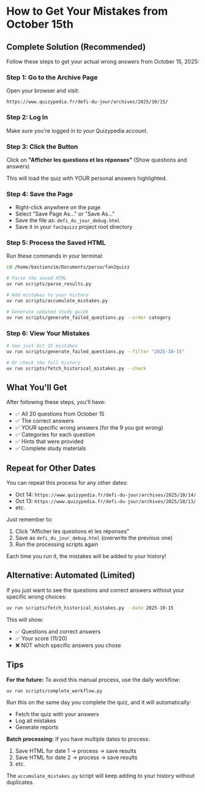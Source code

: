 # How to Get Your Mistakes from October 15th

## Complete Solution (Recommended)

Follow these steps to get your actual wrong answers from October 15, 2025:

### Step 1: Go to the Archive Page
Open your browser and visit:
```
https://www.quizypedia.fr/defi-du-jour/archives/2025/10/15/
```

### Step 2: Log In
Make sure you're logged in to your Quizypedia account.

### Step 3: Click the Button
Click on **"Afficher les questions et les réponses"** (Show questions and answers)

This will load the quiz with YOUR personal answers highlighted.

### Step 4: Save the Page
- Right-click anywhere on the page
- Select "Save Page As..." or "Save As..."  
- Save the file as: `defi_du_jour_debug.html`
- Save it in your `fan2quizz` project root directory

### Step 5: Process the Saved HTML
Run these commands in your terminal:

```bash
cd /home/bastienzim/Documents/perso/fan2quizz

# Parse the saved HTML
uv run scripts/parse_results.py

# Add mistakes to your history
uv run scripts/accumulate_mistakes.py

# Generate updated study guide
uv run scripts/generate_failed_questions.py --order category
```

### Step 6: View Your Mistakes
```bash
# See just Oct 15 mistakes
uv run scripts/generate_failed_questions.py --filter "2025-10-15"

# Or check the full history
uv run scripts/fetch_historical_mistakes.py --check
```

## What You'll Get

After following these steps, you'll have:
- ✅ All 20 questions from October 15
- ✅ The correct answers
- ✅ YOUR specific wrong answers (for the 9 you got wrong)
- ✅ Categories for each question
- ✅ Hints that were provided
- ✅ Complete study materials

## Repeat for Other Dates

You can repeat this process for any other dates:
- Oct 14: `https://www.quizypedia.fr/defi-du-jour/archives/2025/10/14/`
- Oct 13: `https://www.quizypedia.fr/defi-du-jour/archives/2025/10/13/`
- etc.

Just remember to:
1. Click "Afficher les questions et les réponses"
2. Save as `defi_du_jour_debug.html` (overwrite the previous one)
3. Run the processing scripts again

Each time you run it, the mistakes will be added to your history!

## Alternative: Automated (Limited)

If you just want to see the questions and correct answers without your specific wrong choices:

```bash
uv run scripts/fetch_historical_mistakes.py --date 2025-10-15
```

This will show:
- ✅ Questions and correct answers
- ✅ Your score (11/20)
- ❌ NOT which specific answers you chose

## Tips

**For the future:** To avoid this manual process, use the daily workflow:
```bash
uv run scripts/complete_workflow.py
```

Run this on the same day you complete the quiz, and it will automatically:
- Fetch the quiz with your answers
- Log all mistakes
- Generate reports

**Batch processing:** If you have multiple dates to process:
1. Save HTML for date 1 → process → save results
2. Save HTML for date 2 → process → save results  
3. etc.

The `accumulate_mistakes.py` script will keep adding to your history without duplicates.
